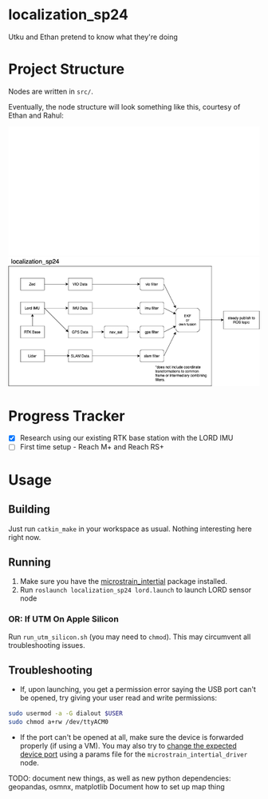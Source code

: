# localization_sp24

Utku and Ethan pretend to know what they're doing

# Project Structure

Nodes are written in `src/`.

Eventually, the node structure will look something like this, courtesy of Ethan and Rahul:

![Node structure](./images/structure-transparent-darkmode.png#gh-dark-mode-only)
![Node structure](./images/structure-transparent-lightmode.png#gh-light-mode-only)

# Progress Tracker

- [x] Research using our existing RTK base station with the LORD IMU
- [ ] First time setup - Reach M+ and Reach RS+

# Usage

## Building

Just run `catkin_make` in your workspace as usual.
Nothing interesting here right now.

## Running

1. Make sure you have the [microstrain_intertial](https://github.com/LORD-MicroStrain/microstrain_inertial) package installed.
2. Run `roslaunch localization_sp24 lord.launch` to launch LORD sensor node

### OR: If UTM On Apple Silicon

Run `run_utm_silicon.sh` (you may need to `chmod`).
This may circumvent all troubleshooting issues.

## Troubleshooting

- If, upon launching, you get a permission error saying the USB port can't be opened, try giving your user read and write permissions:

```bash
sudo usermod -a -G dialout $USER
sudo chmod a+rw /dev/ttyACM0
```

- If the port can't be opened at all, make sure the device is forwarded properly (if using a VM). You may also try to [change the expected device port](https://github.com/LORD-MicroStrain/microstrain_inertial?tab=readme-ov-file#run-instructions) using a params file for the `microstrain_intertial_driver` node.

TODO: document new things, as well as new python dependencies: geopandas, osmnx, matplotlib
Document how to set up map thing
